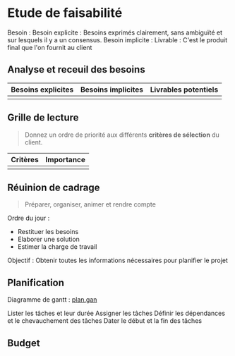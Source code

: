 # Etude de faisabilité

Besoin :
Besoin explicite : Besoins exprimés clairement, sans ambiguïté et sur lesquels il y a un consensus.
Besoin implicite :
Livrable : C'est le produit final que l'on fournit au client

## Analyse et receuil des besoins

|Besoins explicites|Besoins implicites|Livrables potentiels|
|-|-|-|
||||

## Grille de lecture

> Donnez un ordre de priorité aux différents **critères de sélection** du client.

|Critères|Importance|
|-|-|
|||


## Réuinion de cadrage

> Préparer, organiser, animer et rendre compte

Ordre du jour :
* Restituer les besoins
* Elaborer une solution
* Estimer la charge de travail

Objectif : Obtenir toutes les informations nécessaires pour planifier le projet


## Planification
Diagramme de gantt : [plan.gan](/plan.gan)

Lister les tâches et leur durée
Assigner les tâches
Définir les dépendances et le chevauchement des tâches
Dater le début et la fin des tâches

## Budget
[]()
